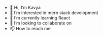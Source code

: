 - 👋 Hi, I’m Kavya
- 👀 I’m interested in mern stack development
- 🌱 I’m currently learning React
- 💞️ I’m looking to collaborate on 
- 📫 How to reach me 

<!---
kavya371/kavya371 is a ✨ special ✨ repository because its `README.md` (this file) appears on your GitHub profile.
You can click the Preview link to take a look at your changes.
--->
